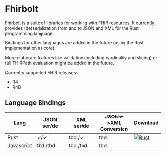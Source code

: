 # Fhirbolt



Fhirbolt is a suite of libraries for working with FHIR resources.
It currently provides (de)serialization from and to JSON and XML for the Rust programming language.

Bindings for other languages are added in the future (using the Rust implementation as core).

More elaborate features like validation (including cardinality and slicing) or full FHIRPath evaluation might be added in the future.

Currenlty supported FHIR releases:
  * R4
  * R4B

## Language Bindings

Lang       | JSON  ser/de | XML ser/de | JSON<->XML<br>Conversion | Download
---------- | ------------ | ---------- | ------------------------ | --------
Rust       | ✓/✓          | tbd./✓     | tbd.                     | [![Rust]][crates.io]
Javascript | tbd./tbd.    | tbd./tbd.  | tbd.                     | 

[Rust]: https://img.shields.io/crates/v/fhirbolt.svg
[crates.io]: https://crates.io/crates/fhirbolt